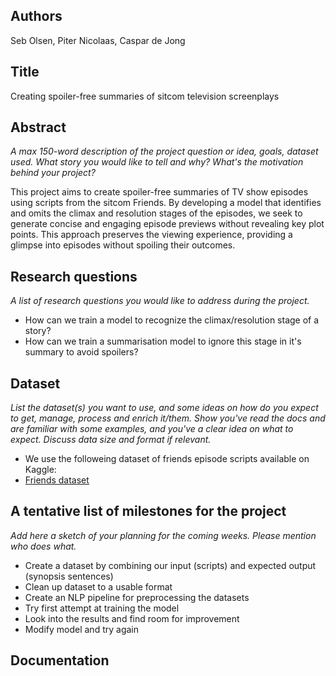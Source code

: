 ## Authors
Seb Olsen, Piter Nicolaas, Caspar de Jong

## Title
Creating spoiler-free summaries of sitcom television screenplays

## Abstract
_A max 150-word description of the project question or idea, goals, dataset used. What story you would like to tell and why? What's the motivation behind your project?_

This project aims to create spoiler-free summaries of TV show episodes using scripts from the sitcom Friends. By developing a model that identifies and omits the climax and resolution stages of the episodes, we seek to generate concise and engaging episode previews without revealing key plot points. This approach preserves the viewing experience, providing a glimpse into episodes without spoiling their outcomes.


## Research questions
_A list of research questions you would like to address during the project._
* How can we train a model to recognize the climax/resolution stage of a story?
* How can we train a summarisation model to ignore this stage in it's summary to avoid spoilers?

## Dataset
_List the dataset(s) you want to use, and some ideas on how do you expect to get, manage, process and enrich it/them. Show you've read the docs and are familiar with some examples, and you've a clear idea on what to expect. Discuss data size and format if relevant._
* We use the followeing dataset of friends episode scripts available on Kaggle:
* [Friends dataset](https://www.kaggle.com/datasets/blessondensil294/friends-tv-series-screenplay-script)


## A tentative list of milestones for the project
_Add here a sketch of your planning for the coming weeks. Please mention who does what._

* Create a dataset by combining our input (scripts) and expected output (synopsis sentences)
* Clean up dataset to a usable format
* Create an NLP pipeline for preprocessing the datasets
* Try first attempt at training the model
* Look into the results and find room for improvement
* Modify model and try again


## Documentation


